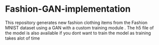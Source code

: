 # Fashion-GAN-implementation
This repository generates new fashion clothing items from the Fashion MNIST dataset using a GAN with a custom training module . The h5 file of the model is also available if you dont want to train the model as training takes alot of time 

